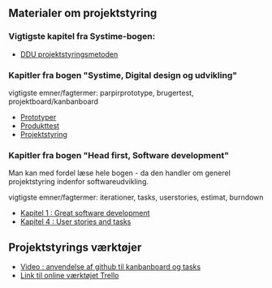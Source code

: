 <h2>Materialer om projektstyring</h2>

### Vigtigste kapitel fra Systime-bogen:

- [DDU projektstyringsmetoden](https://ddu.systime.dk/?id=271)    

### Kapitler fra bogen "Systime, Digital design og udvikling" 

vigtigste emner/fagtermer: parpirprototype, brugertest, projektboard/kanbanboard 
- [Prototyper](https://ddu.systime.dk/?id=238)
- [Produkttest](https://ddu.systime.dk/?id=142)
- [Projektstyring](https://ddu.systime.dk/?id=190)

### Kapitler fra bogen "Head first, Software development"

Man kan med fordel læse hele bogen - da den handler om generel projektstyring indenfor softwareudvikling.   

vigtigste emner/fagtermer: iterationer, tasks, userstories, estimat, burndown
- [Kapitel 1 : Great software development](HFSD_Chp1.pdf)
- [Kapitel 4 : User stories and tasks](HFSD_Chp4.pdf)

## Projektstyrings værktøjer
- [Video : anvendelse af github til kanbanboard og tasks](https://youtu.be/kS5j8DJZLX8?si=-ITcXVOF9GVKweyh&t=748)
- [Link til online værktøjet Trello](https://trello.com/)


